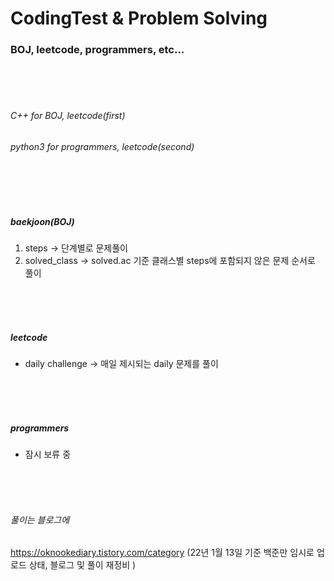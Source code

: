 # CodingTest & Problem Solving
### BOJ, leetcode, programmers, etc...
<br>
<br>
<br>

###### C++      for BOJ, leetcode(first)
###### python3  for programmers, leetcode(second)
<br>
<br>
<br>

##### baekjoon(BOJ)
1. steps -> 단계별로 문제풀이
2. solved_class -> solved.ac 기준 클래스별 steps에 포함되지 않은 문제 순서로 풀이
<br>
<br>
<br>

##### leetcode
+ daily challenge -> 매일 제시되는 daily 문제를 풀이
<br>
<br>
<br>

##### programmers
+ 잠시 보류 중
<br>
<br>
<br>

###### 풀이는 블로그에
https://oknookediary.tistory.com/category
(22년 1월 13일 기준 백준만 임시로 업로드 상태, 블로그 및 풀이 재정비 )
